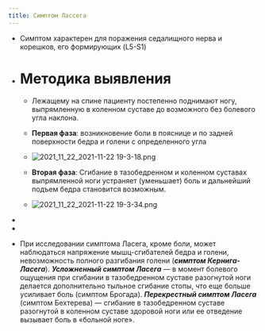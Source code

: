 ```yaml
---
title: Симптом Лассега
---
```


- Симптом характерен для поражения седалищного нерва и корешков, его формирующих (L5-S1)

- # Методика выявления
	 - Лежащему на спине пациенту постепенно поднимают ногу, выпрямленную в коленном суставе до возможного без болевого угла наклона.

	 - **Первая фаза**: возникновение боли в пояснице и по задней поверхности бедра и голени с определенного угла

	 - ![2021_11_22_2021-11-22 19-3-18.png](https://cdn.logseq.com/%2F90d07cd0-0c20-405f-b80f-bbc874a0823a0b8e099a-b60f-4bfe-911a-8d253dcf415c2021_11_22_2021-11-22%2019-3-18.png?Expires=4791197095&Signature=dnO1YW0gX0kwQypOuWB8GC4oMAm~0xCeu02WTowM-zblHtI4siM1gf3ZYkZ6oPucBupud6O79VzKxc-l43LEIqsNVQAkyAboxJJP2SJbYMccZNOilhgE6-JJ6hvbdawxQXkISQQBI6HoGAAOW1b-i3wiVLaUhU8o~ta6XBYwNd6f86OWeyQNw5RoQzVlpujgbMx2QaOFTfpb3BnrOMzOVzTHABF~Sytu3PYLmiKzJ8QkmYan4krh3eNAO8ajhKEvj5fnWRC3WECVlCj5QpkXbYS~A6NUVncuSCp9UDLqpLemd78Qnjk6wAmKt6MXXAo2KulVU9Fzd2x2pJPH~06jrA__&Key-Pair-Id=APKAJE5CCD6X7MP6PTEA)

	 - **Вторая фаза**: Сгибание в тазобедренном и коленном суставах выпрямленной ноги устраняет (уменьшает) боль и дальнейший подъем бедра становится возможным.

	 - ![2021_11_22_2021-11-22 19-3-34.png](https://cdn.logseq.com/%2F90d07cd0-0c20-405f-b80f-bbc874a0823aa44f1e78-6a82-4dd7-ae37-f8cf2e0d1ae82021_11_22_2021-11-22%2019-3-34.png?Expires=4791197106&Signature=VkaWcDPpmLI6taGC1~ejgqGGoWkol0GrY50QZaJcLReQj-JTdVEbCQv1bBRX~R-a-K8tOELCKOQNVtkM4HMMUnUVNnFDrSUQxg35lsm18ZRhbRptvV24vurldETM1S7Bs4A8q4sLN8r-7HXuEO9bGAkwnU1JxyoQL5WB2~b~4mZvgVUt9TQfoNNjAwLJWw2LK3jtmbFSMn0lNnlL6fmKEepEwHRerZH8PizihqUex8zR0pSXmZuroZSbH4-LpgCZl81XmK~zrB0y63Qo-885ie7xexvcG~B5Sl6THv7JgU1cR7ZruN5BcT2vATcnHPyaG2hLM7k6-YjDQEoQ6uONPg__&Key-Pair-Id=APKAJE5CCD6X7MP6PTEA)

- 

- 

- При исследовании симптома Ласега, кроме боли, может наблюдаться напряжение мышц-сгибателей бедра и голени, невозможность полного разгибания голени (_**симптом Кернига-Ласега**_). **_Усложненный симптом Ласега_** — в момент болевого ощущения при сгибании в тазобедренном суставе разогнутой ноги делается дополнительно тыльное сгибание стопы, что еще больше усиливает боль (симптом Брогада). _**Перекрестный симптом Ласега**_ (симптом Бехтерева) — сгибание в тазобедренном суставе разогнутой в коленном суставе здоровой ноги или ее отведение вызывает боль в «больной ноге».
